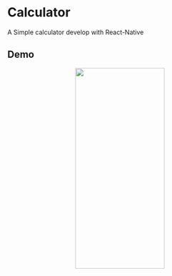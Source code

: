 # Calculator
A Simple calculator develop with React-Native

## Demo 
<p align='center'>
  <span>
    <img src='https://github.com/FahrulR/Calculator/blob/master/demo%20calculator.gif' width="200" height="450"/>
  </span>
</p>

